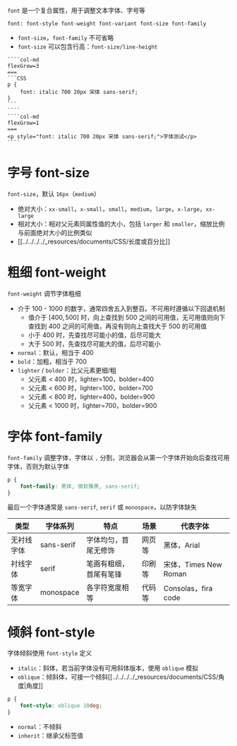 `font` 是一个复合属性，用于调整文本字体、字号等

`font: font-style font-weight font-variant font-size font-family`
- `font-size`，`font-family` 不可省略
- `font-size` 可以包含行高：`font-size/line-height`

`````col
````col-md
flexGrow=3
===
```CSS
p {
    font: italic 700 20px 宋体 sans-serif;
}
```
````
````col-md
flexGrow=1
===
<p style="font: italic 700 20px 宋体 sans-serif;">字体测试</p>
````
`````
# 字号 font-size

`font-size`，默认 `16px`（`medium`）

- 绝对大小：`xx-small`，`x-small`，`small`，`medium`，`large`，`x-large`，`xx-large`
- 相对大小：相对父元素同属性值的大小，包括 `larger` 和  `smaller`，缩放比例与前面绝对大小的比例类似
- [[../../../../_resources/documents/CSS/长度或百分比]]

# 粗细 font-weight

`font-weight` 调节字体粗细

- 介于 100 - 1000 的数字，通常四舍五入到整百。不可用时遵循以下回退机制
	- 值介于 $[400, 500]$ 时，向上查找到 500 之间的可用值，无可用值则向下查找到 400 之间的可用值，再没有则向上查找大于 500 的可用值
	- 小于 400 时，先查找尽可能小的值，后尽可能大
	- 大于 500 时，先查找尽可能大的值，后尽可能小
- `normal`：默认，相当于 400
- `bold`：加粗，相当于 700
- `lighter` / `bolder`：比父元素更细/粗
	- 父元素 < 400 时，lighter=100，bolder=400
	- 父元素 < 600 时，lighter=100，bolder=700
	- 父元素 < 800 时，lighter=400，bolder=900
	- 父元素 < 1000 时，lighter=700，bolder=900

# 字体 font-family

`font-family` 调整字体，字体以 `,` 分割，浏览器会从第一个字体开始向后查找可用字体，否则为默认字体

```CSS
p {
    font-family: 黑体, 微软雅黑, sans-serif;
}
```

最后一个字体通常是 `sans-serif`, `serif` 或 `monospace`，以防字体缺失

| 类型    | 字体系列       | 特点          | 场景  | 代表字体               |
| ----- | ---------- | ----------- | --- | ------------------ |
| 无衬线字体 | sans-serif | 字体均匀，首尾无修饰  | 网页等 | 黑体，Arial           |
| 衬线字体  | serif      | 笔画有粗细，首尾有笔锋 | 印刷等 | 宋体，Times New Roman |
| 等宽字体  | monospace  | 各字符宽度相等     | 代码等 | Consolas，fira code |

# 倾斜 font-style

字体倾斜使用 `font-style` 定义

- `italic`：斜体，若当前字体没有可用斜体版本，使用 `oblique` 模拟
- `oblique`：倾斜体，可接一个倾斜[[../../../../_resources/documents/CSS/角度|角度]]

```CSS
p {
    font-style: oblique 10deg;
}
```

- `normal`：不倾斜
- `inherit`：继承父标签值

